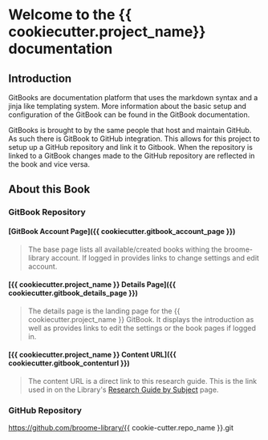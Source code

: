 # Welcome to the {{ cookiecutter.project_name}} documentation

## Introduction

GitBooks are documentation platform that uses the markdown syntax and a jinja like templating system.  More information about the basic setup and configuration of the GitBook can be found in the GitBook documentation.  

GitBooks is brought to by the same people that host and maintain GitHub.  As such there is GitBook to GitHub integration.  This allows for this project to setup up a GitHub repository and link it to Gitbook.  When the repository is linked to a GitBook changes made to the GitHub repository are reflected in the book and vice versa.

## About this Book

### GitBook Repository

#### [GitBook Account Page]({{ cookiecutter.gitbook_account_page }})
> The base page lists all available/created books withing the broome-library account.  If logged in provides links to change settings and edit account.

#### [{{ cookiecutter.project_name }} Details Page]({{ cookiecutter.gitbook_details_page }})
> The details page is the landing page for the {{ cookiecutter.project_name }} GitBook.  It displays the introduction as well as provides links to edit the settings or the book pages if logged in.

#### [{{ cookiecutter.project_name }} Content URL]({{ cookiecutter.gitbook_contenturl }})
> The content URL is a direct link to this research guide. This is the link used in on the Library's [Research Guide by Subject](https://library.csuci.edu/research/dbases-subject.htm) page.

### GitHub Repository

https://github.com/broome-library/{{ cookie-cutter.repo_name }}.git
